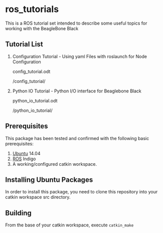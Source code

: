 # ros_tutorials

This is a ROS tutorial set intended to describe some useful topics for working with the BeagleBone Black

## Tutorial List

1. Configuration Tutorial - Using yaml Files with roslaunch for Node Configuration

	config_tutorial.odt

	/config_tutorial/

2. Python IO Tutorial - Python I/O interface for Beaglebone Black

	python_io_tutorial.odt

	/python_io_tutorial/


## Prerequisites

This package has been tested and confirmed with the following basic prerequisites:

1. [Ubuntu](http://www.ubuntu.com) 14.04
2. [ROS](http://www.ros.org) Indigo
4. A working/configured catkin workspace.

## Installing Ubuntu Packages

In order to install this package, you need to clone this repository into your catkin workspace src directory.

## Building

From the base of your catkin workspace, execute `catkin_make`

